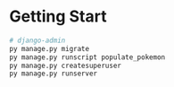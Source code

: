 # Getting Start
```bash
# django-admin
py manage.py migrate
py manage.py runscript populate_pokemon
py manage.py createsuperuser
py manage.py runserver
```
